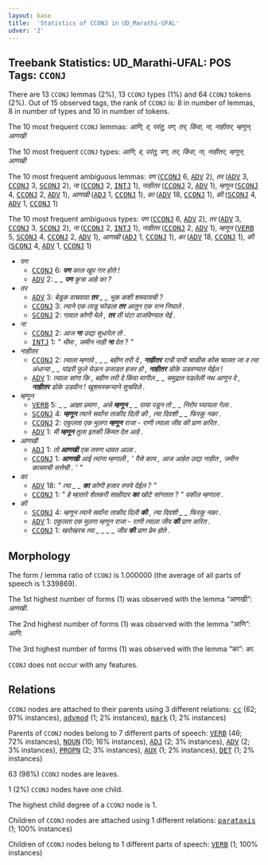 ```yaml
---
layout: base
title:  'Statistics of CCONJ in UD_Marathi-UFAL'
udver: '2'
---
```


## Treebank Statistics: UD_Marathi-UFAL: POS Tags: `CCONJ`

There are 13 `CCONJ` lemmas (2%), 13 `CCONJ` types (1%) and 64 `CCONJ` tokens (2%).
Out of 15 observed tags, the rank of `CCONJ` is: 8 in number of lemmas, 8 in number of types and 10 in number of tokens.

The 10 most frequent `CCONJ` lemmas: <em>आणि, व, परंतु, पण, तर, किंवा, ना, नाहीतर, म्हणून, आणखी</em>

The 10 most frequent `CCONJ` types:  <em>आणि, व, परंतु, पण, तर, किंवा, ना, नाहीतर, म्हणून, आणखी</em>

The 10 most frequent ambiguous lemmas: <em>पण</em> (<tt><a href="mr_ufal-pos-CCONJ.html">CCONJ</a></tt> 6, <tt><a href="mr_ufal-pos-ADV.html">ADV</a></tt> 2), <em>तर</em> (<tt><a href="mr_ufal-pos-ADV.html">ADV</a></tt> 3, <tt><a href="mr_ufal-pos-CCONJ.html">CCONJ</a></tt> 3, <tt><a href="mr_ufal-pos-SCONJ.html">SCONJ</a></tt> 2), <em>ना</em> (<tt><a href="mr_ufal-pos-CCONJ.html">CCONJ</a></tt> 2, <tt><a href="mr_ufal-pos-INTJ.html">INTJ</a></tt> 1), <em>नाहीतर</em> (<tt><a href="mr_ufal-pos-CCONJ.html">CCONJ</a></tt> 2, <tt><a href="mr_ufal-pos-ADV.html">ADV</a></tt> 1), <em>म्हणून</em> (<tt><a href="mr_ufal-pos-SCONJ.html">SCONJ</a></tt> 4, <tt><a href="mr_ufal-pos-CCONJ.html">CCONJ</a></tt> 2, <tt><a href="mr_ufal-pos-ADV.html">ADV</a></tt> 1), <em>आणखी</em> (<tt><a href="mr_ufal-pos-ADJ.html">ADJ</a></tt> 1, <tt><a href="mr_ufal-pos-CCONJ.html">CCONJ</a></tt> 1), <em>का</em> (<tt><a href="mr_ufal-pos-ADV.html">ADV</a></tt> 18, <tt><a href="mr_ufal-pos-CCONJ.html">CCONJ</a></tt> 1), <em>की</em> (<tt><a href="mr_ufal-pos-SCONJ.html">SCONJ</a></tt> 4, <tt><a href="mr_ufal-pos-ADV.html">ADV</a></tt> 1, <tt><a href="mr_ufal-pos-CCONJ.html">CCONJ</a></tt> 1)

The 10 most frequent ambiguous types:  <em>पण</em> (<tt><a href="mr_ufal-pos-CCONJ.html">CCONJ</a></tt> 6, <tt><a href="mr_ufal-pos-ADV.html">ADV</a></tt> 2), <em>तर</em> (<tt><a href="mr_ufal-pos-ADV.html">ADV</a></tt> 3, <tt><a href="mr_ufal-pos-CCONJ.html">CCONJ</a></tt> 3, <tt><a href="mr_ufal-pos-SCONJ.html">SCONJ</a></tt> 2), <em>ना</em> (<tt><a href="mr_ufal-pos-CCONJ.html">CCONJ</a></tt> 2, <tt><a href="mr_ufal-pos-INTJ.html">INTJ</a></tt> 1), <em>नाहीतर</em> (<tt><a href="mr_ufal-pos-CCONJ.html">CCONJ</a></tt> 2, <tt><a href="mr_ufal-pos-ADV.html">ADV</a></tt> 1), <em>म्हणून</em> (<tt><a href="mr_ufal-pos-VERB.html">VERB</a></tt> 5, <tt><a href="mr_ufal-pos-SCONJ.html">SCONJ</a></tt> 4, <tt><a href="mr_ufal-pos-CCONJ.html">CCONJ</a></tt> 2, <tt><a href="mr_ufal-pos-ADV.html">ADV</a></tt> 1), <em>आणखी</em> (<tt><a href="mr_ufal-pos-ADJ.html">ADJ</a></tt> 1, <tt><a href="mr_ufal-pos-CCONJ.html">CCONJ</a></tt> 1), <em>का</em> (<tt><a href="mr_ufal-pos-ADV.html">ADV</a></tt> 18, <tt><a href="mr_ufal-pos-CCONJ.html">CCONJ</a></tt> 1), <em>की</em> (<tt><a href="mr_ufal-pos-SCONJ.html">SCONJ</a></tt> 4, <tt><a href="mr_ufal-pos-ADV.html">ADV</a></tt> 1, <tt><a href="mr_ufal-pos-CCONJ.html">CCONJ</a></tt> 1)


* <em>पण</em>
  * <tt><a href="mr_ufal-pos-CCONJ.html">CCONJ</a></tt> 6: <em><b>पण</b> काल खूप गार होते !</em>
  * <tt><a href="mr_ufal-pos-ADV.html">ADV</a></tt> 2: <em>_ _ <b>पण</b> कुत्रा आहे का ?</em>
* <em>तर</em>
  * <tt><a href="mr_ufal-pos-ADV.html">ADV</a></tt> 3: <em>बेडूक वाचवावा <b>तर</b> _ _ भूक कशी शमवायची ?</em>
  * <tt><a href="mr_ufal-pos-CCONJ.html">CCONJ</a></tt> 3: <em>त्याने एक लाडू फोडला <b>तर</b> आतून एक रत्न निघाले .</em>
  * <tt><a href="mr_ufal-pos-SCONJ.html">SCONJ</a></tt> 2: <em>गावात कोणी मेले , <b>तर</b> ती घंटा वाजविण्यात येई .</em>
* <em>ना</em>
  * <tt><a href="mr_ufal-pos-CCONJ.html">CCONJ</a></tt> 2: <em>आज <b>ना</b> उद्या सुधारेल तो .</em>
  * <tt><a href="mr_ufal-pos-INTJ.html">INTJ</a></tt> 1: <em>" भीमा , जमीन नाही <b>ना</b> देत ? "</em>
* <em>नाहीतर</em>
  * <tt><a href="mr_ufal-pos-CCONJ.html">CCONJ</a></tt> 2: <em>त्याला म्हणावे , _ _ बहीण तरी दे , <b>नाहीतर</b> रात्री पायी चाळीस कोस चालत जा व त्या अंधाऱ्या _ _ पांढरी फुले घेऊन उजाडत हजर हो , <b>नाहीतर</b> डोके उडवण्यात येईल !</em>
  * <tt><a href="mr_ufal-pos-ADV.html">ADV</a></tt> 1: <em>त्याला सांगा कि , बहीण तरी दे किंवा मागील _ _ समुद्रात पडलेली नथ आणून दे , <b>नाहीतर</b> डोके उडवीन ! खुशमस्कऱ्याने सुचविले .</em>
* <em>म्हणून</em>
  * <tt><a href="mr_ufal-pos-VERB.html">VERB</a></tt> 5: <em>_ _ आज्ञा प्रमाण , असे <b>म्हणून</b> _ _ पाया पडून तो _ _ निरोप घ्यायला गेला .</em>
  * <tt><a href="mr_ufal-pos-SCONJ.html">SCONJ</a></tt> 4: <em><b>म्हणून</b> त्याने सर्वांना ताकीद दिली की , त्या दिवशी _ _ फिरकू नका .</em>
  * <tt><a href="mr_ufal-pos-CCONJ.html">CCONJ</a></tt> 2: <em>एकुलता एक मुलगा <b>म्हणून</b> राजा - राणी त्याला जीव की प्राण करित .</em>
  * <tt><a href="mr_ufal-pos-ADV.html">ADV</a></tt> 1: <em>मी <b>म्हणून</b> तुला इतकी किंमत देत आहे .</em>
* <em>आणखी</em>
  * <tt><a href="mr_ufal-pos-ADJ.html">ADJ</a></tt> 1: <em>तो <b>आणखी</b> एक तरुण धावत आला .</em>
  * <tt><a href="mr_ufal-pos-CCONJ.html">CCONJ</a></tt> 1: <em><b>आणखी</b> आई त्यांना म्हणाली , ' पैसे काय , आज आहेत उद्या नाहीत , जमीन कायमची सत्तेची . ' "</em>
* <em>का</em>
  * <tt><a href="mr_ufal-pos-ADV.html">ADV</a></tt> 18: <em>" त्या _ _ <b>का</b> कोणी हजार रुपये देईल ? "</em>
  * <tt><a href="mr_ufal-pos-CCONJ.html">CCONJ</a></tt> 1: <em>" हे म्हातारे शेतकरी साक्षीदार <b>का</b> खोटे सांगतात ? " वकील म्हणाला .</em>
* <em>की</em>
  * <tt><a href="mr_ufal-pos-SCONJ.html">SCONJ</a></tt> 4: <em>म्हणून त्याने सर्वांना ताकीद दिली <b>की</b> , त्या दिवशी _ _ फिरकू नका .</em>
  * <tt><a href="mr_ufal-pos-ADV.html">ADV</a></tt> 1: <em>एकुलता एक मुलगा म्हणून राजा - राणी त्याला जीव <b>की</b> प्राण करित .</em>
  * <tt><a href="mr_ufal-pos-CCONJ.html">CCONJ</a></tt> 1: <em>खरोखरच त्या _ _ _ _ जीव <b>की</b> प्राण प्रेम होते .</em>

## Morphology

The form / lemma ratio of `CCONJ` is 1.000000 (the average of all parts of speech is 1.339869).

The 1st highest number of forms (1) was observed with the lemma “आणखी”: <em>आणखी</em>.

The 2nd highest number of forms (1) was observed with the lemma “आणि”: <em>आणि</em>.

The 3rd highest number of forms (1) was observed with the lemma “का”: <em>का</em>.

`CCONJ` does not occur with any features.


## Relations

`CCONJ` nodes are attached to their parents using 3 different relations: <tt><a href="mr_ufal-dep-cc.html">cc</a></tt> (62; 97% instances), <tt><a href="mr_ufal-dep-advmod.html">advmod</a></tt> (1; 2% instances), <tt><a href="mr_ufal-dep-mark.html">mark</a></tt> (1; 2% instances)

Parents of `CCONJ` nodes belong to 7 different parts of speech: <tt><a href="mr_ufal-pos-VERB.html">VERB</a></tt> (46; 72% instances), <tt><a href="mr_ufal-pos-NOUN.html">NOUN</a></tt> (10; 16% instances), <tt><a href="mr_ufal-pos-ADJ.html">ADJ</a></tt> (2; 3% instances), <tt><a href="mr_ufal-pos-ADV.html">ADV</a></tt> (2; 3% instances), <tt><a href="mr_ufal-pos-PROPN.html">PROPN</a></tt> (2; 3% instances), <tt><a href="mr_ufal-pos-AUX.html">AUX</a></tt> (1; 2% instances), <tt><a href="mr_ufal-pos-DET.html">DET</a></tt> (1; 2% instances)

63 (98%) `CCONJ` nodes are leaves.

1 (2%) `CCONJ` nodes have one child.

The highest child degree of a `CCONJ` node is 1.

Children of `CCONJ` nodes are attached using 1 different relations: <tt><a href="mr_ufal-dep-parataxis.html">parataxis</a></tt> (1; 100% instances)

Children of `CCONJ` nodes belong to 1 different parts of speech: <tt><a href="mr_ufal-pos-VERB.html">VERB</a></tt> (1; 100% instances)

